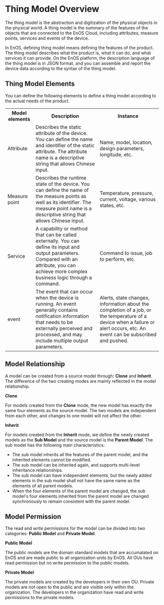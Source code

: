 # Thing Model Overview

The thing model is the abstraction and digitization of the physical objects in the physical world. A thing model is the summary of the features of the objects that are connected to the EnOS Cloud, including attributes, measure points, services and events of the device.

In EnOS, defining thing model means defining the features of the product. The thing model describes what the product is, what it can do, and what services it can provide. On the EnOS platform, the description language of the thing model is in JSON format, and you can assemble and report the device data according to the syntax of the thing model.


## Thing Model Elements
You can define the following elements to define a thing model according to the actual needs of the product.

<table>
   <tr>
      <th>Model elements</th>
      <th>Description</th>
      <th>Instance</th>
    </tr>
    <tr>
      <td>Attribute</td>
      <td>Describes the static attribute of the device. You can define the name and identifier of the static attribute. The attribute name is a descriptive string that allows Chinese input.</td>
      <td>Name, model, location, design parameters, longitude, etc.</td>
    </tr>
    <tr>
      <td>Measure point</td>
      <td>Describes the runtime state of the device. You can define the name of the measure points as well as its identifier. The measure point name is a descriptive string that allows Chinese input.</td>
      <td>Temperature, pressure, current, voltage, various states, etc.</td>
    </tr>
        <tr>
      <td>Service</td>
      <td>A capability or method that can be called externally. You can define its input and output parameters. Compared with an attribute, you can achieve more complex business logic through a command.</td>
      <td>Command to issue, job to perform, etc.</td>
    </tr>
        <tr>
      <td>event</td>
      <td>The event that can occur when the device is running. An event generally contains notification information that needs to be externally perceived and processed, and may include multiple output parameters.</td>
      <td>Alerts, state changes, information about the completion of a job, or the temperature of a device when a failure or alert occurs, etc. An event can be subscribed and pushed.</td>
    </tr>
</table>

## Model Relationship

A model can be created from a source model through: **Clone** and **Inherit**. The difference of the two creating modes are mainly reflected in the model relationship.

**Clone**

For models created from the **Clone** mode, the new model has exactly the same four elements as the source model. The two models are independent from each other, and changes to one model will not affect the other.


**Inherit**

For models created from the **Inherit** mode, we define the newly created models as the **Sub Model** and the source model is the **Parent Model**. The sub model has the following main characteristics:
- The sub model inherits all the features of the parent model, and the inherited elements cannot be modified.
- The sub model can be inherited again, and supports multi-level inheritance relationships.
- The sub model can have independent elements, but the newly added elements in the sub model shall not have the same name as the elements of all parent models.
- When the four elements of the parent model are changed, the sub model's four elements inherited from the parent model are changed synchronously to remain consistent with the parent model.

## Model Permission
The read and write permissions for the model can be divided into two categories: **Public Model** and **Private Model**.

**Public Model**

The public models are the domain standard models that are accumalated on EnOS and are made public to all organization units by EnOS. All OUs have read permission but no write permission to the public models.

**Private Model**

The private models are created by the developers in their own OU. Private models are not open to the public and are visible only within the organization. The developers in the organization have read and write permissions to the private models.
